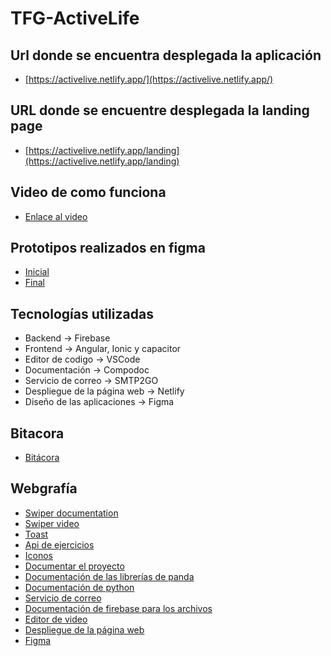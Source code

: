 ﻿# TFG-ActiveLife

## Url donde se encuentra desplegada la aplicación

- [https://activelive.netlify.app/](https://activelive.netlify.app/)

## URL donde se encuentre desplegada la landing page

- [https://activelive.netlify.app/landing](https://activelive.netlify.app/landing)

## Video de como funciona

- [Enlace al video](https://youtu.be/n6nUeXZgaQU)

## Prototipos realizados en figma

- [Inicial](https://www.figma.com/design/bOmsunfzzzhhmGPENttJBN/ActiveLife-Prototipo-Boceto?node-id=1669-162202&t=L7gKrkeOURDCE7OG-1)
- [Final](https://www.figma.com/design/5RpF27LMA4kbPQCCgVhUXR/ActiveLife-Prototipo-Final?node-id=1669-162202&t=AbSESbY1Cu57tcBx-1)

## Tecnologías utilizadas

- Backend -> Firebase
- Frontend -> Angular, Ionic y capacitor
- Editor de codigo -> VSCode
- Documentación -> Compodoc
- Servicio de correo -> SMTP2GO
- Despliegue de la página web -> Netlify
- Diseño de las aplicaciones -> Figma

## Bitacora

- [Bitácora](Bitacora.md)

## Webgrafía

- [Swiper documentation](https://swiperjs.com/element)
- [Swiper video](https://www.youtube.com/watch?app=desktop&v=XcvieKvmI5A)
- [Toast](https://primeng.org/toast)
- [Api de ejercicios](https://rapidapi.com/justin-WFnsXH_t6/api/exercisedb/)
- [Iconos](https://www.flaticon.es/)
- [Documentar el proyecto](https://compodoc.app/)
- [Documentación de las librerías de panda](https://pandas.pydata.org/)
- [Documentación de python](https://aprendeconalf.es/docencia/python/manual/)
- [Servicio de correo](https://www.smtp2go.com/)
- [Documentación de firebase para los archivos](https://firebase.google.com/docs/storage/web/upload-files?hl=es)
- [Editor de video](https://app.clipchamp.com/login)
- [Despliegue de la página web](https://www.netlify.com/)
- [Figma](https://www.figma.com/)
